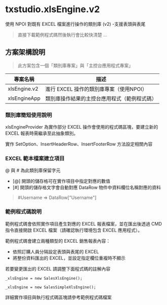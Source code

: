 # txstudio.xlsEngine.v2

使用 NPOI 對既有 EXCEL 檔案進行操作的類別庫 (v2) -支援表頭與表尾

> 直接下載範例程式碼然後執行會比較快清楚 ...

## 方案架構說明

> 此方案包含一個「類別庫專案」與「主控台應用程式專案」

專案名稱|描述
--|--
xlsEngine.v2|進行 EXCEL 操作的類別庫專案（使用NPOI）
xlsEngineApp|類別庫操作結果的主控台應用程式（範例程式碼）

### 類別庫簡短使用說明

xlsEngineProvider 為實作部分 EXCEL 操作會使用的程式碼區塊，要建立新的 EXCEL 報表時需繼承至此抽象類別。

實作 SetOption、InsertHeaderRow、InsertFooterRow 方法設定相關內容

### EXCEL 範本檔案建立項目

@ 與 # 為此類別庫保留字元
- [@] 開頭的儲存格可在實作項目中指定對應的數值
- [#] 開頭的儲存格文字會自動對應 DataRow 物件中資料欄位名稱對應的資料
> #Username => DataRow["Username"]

### 範例程式碼說明

範例程式碼會依照實作項目產生對應的 EXCEL 報表檔案，並在匯出後透過 CMD 指令直接開啟 EXCEL 檔案（請確認執行環境包含 EXCEL 應用程式）。

範例程式碼會建立兩種類型的 EXCEL 銷售報表內容：
- 依照訂購人員分隔設定表頭與表尾的 EXCEL
- 將整份資料匯出的 EXCEL，並設定指定欄位重複時不顯示

若要變更匯出的 EXCEL 請調整下面程式碼的註解內容
```
_xlsEngine = new SalesXlsEngine();

_xlsEngine = new SalesSimpleXlsEngine();
```

詳細實作項目與執行程式碼區塊請參考範例程式碼檔案

